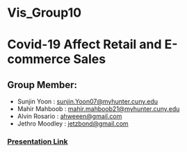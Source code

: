 # Vis_Group10
# Covid-19 Affect Retail and E-commerce Sales
## Group Member:
- Sunjin Yoon : sunjin.Yoon07@myhunter.cuny.edu
- Mahir Mahboob : mahir.mahboob21@myhunter.cuny.edu
- Alvin Rosario : ahweeen@gmail.com
- Jethro Moodley : jetzbond@gmail.com

### [Presentation Link](https://docs.google.com/presentation/d/1EXwLZmvVWJ47go8JIoNd63haPY5dRVNyVdu21HQZmWY/edit?usp=sharing)
